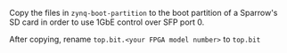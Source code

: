 Copy the files in `zynq-boot-partition` to the boot partition of a Sparrow's SD card in order to use 1GbE control over SFP port 0.

After copying, rename `top.bit.<your FPGA model number>` to `top.bit`
